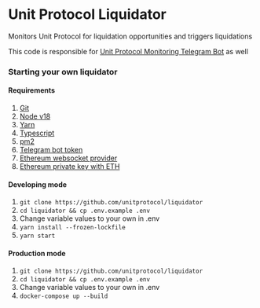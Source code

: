 # Unit Protocol Liquidator

Monitors Unit Protocol for liquidation opportunities and triggers liquidations

This code is responsible for [Unit Protocol Monitoring Telegram Bot](https://t.me/unit_protocol_pulse) as well

### Starting your own liquidator

#### Requirements
1. [Git](https://git-scm.com/book/en/v2/Getting-Started-Installing-Git)
1. [Node v18](https://nodejs.org/en/download/)
1. [Yarn](https://www.npmjs.com/package/yarn)
1. [Typescript](https://www.npmjs.com/package/typescript)
1. [pm2](https://www.npmjs.com/package/pm2)
1. [Telegram bot token](https://t.me/botfather)
1. [Ethereum websocket provider](https://infura.io/)
1. [Ethereum private key with ETH](https://ethereum.org/en/get-eth/)


#### Developing mode

1. ```git clone https://github.com/unitprotocol/liquidator```
2. ```cd liquidator && cp .env.example .env```
3. Change variable values to your own in .env
4. ```yarn install --frozen-lockfile```
5. ```yarn start```

#### Production mode
1. ```git clone https://github.com/unitprotocol/liquidator```
2. ```cd liquidator && cp .env.example .env```
3. Change variable values to your own in .env
4. ```docker-compose up --build```
